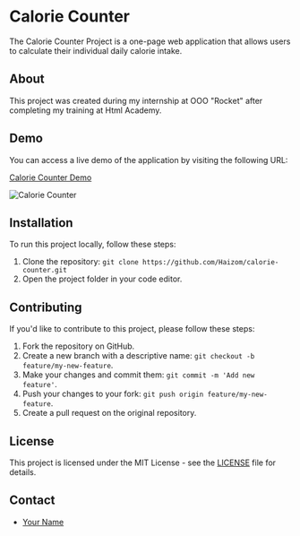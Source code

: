 # Calorie Counter

The Calorie Counter Project is a one-page web application that allows users to calculate their individual daily calorie intake.

## About

This project was created during my internship at OOO "Rocket" after completing my training at Html Academy.

## Demo

You can access a live demo of the application by visiting the following URL:

[Calorie Counter Demo](https://haizom.github.io/calorie-counter/)

![Calorie Counter](![colorie_counter](https://github.com/Haizom/calorie-counter/assets/49898633/94345871-da3f-4484-b247-b50b35e86c2f))

## Installation

To run this project locally, follow these steps:

1. Clone the repository: `git clone https://github.com/Haizom/calorie-counter.git`
2. Open the project folder in your code editor.

## Contributing

If you'd like to contribute to this project, please follow these steps:

1. Fork the repository on GitHub.
2. Create a new branch with a descriptive name: `git checkout -b feature/my-new-feature`.
3. Make your changes and commit them: `git commit -m 'Add new feature'`.
4. Push your changes to your fork: `git push origin feature/my-new-feature`.
5. Create a pull request on the original repository.

## License

This project is licensed under the MIT License - see the [LICENSE](LICENSE) file for details.

## Contact

- [Your Name](mailto:hazimhamid5@gmail.com)
